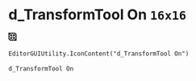 # d_TransformTool On `16x16`
<img src="/img/d_TransformTool%20On.png" width=16 height=16>

``` CSharp
EditorGUIUtility.IconContent("d_TransformTool On")
```
```
d_TransformTool On
```
